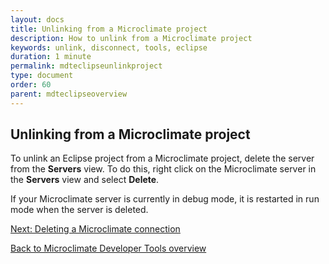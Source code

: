 ```yaml
---
layout: docs
title: Unlinking from a Microclimate project
description: How to unlink from a Microclimate project
keywords: unlink, disconnect, tools, eclipse
duration: 1 minute
permalink: mdteclipseunlinkproject
type: document
order: 60
parent: mdteclipseoverview
---
```


## Unlinking from a Microclimate project

To unlink an Eclipse project from a Microclimate project, delete the server from the **Servers** view. To do this, right click on the Microclimate server in the **Servers** view and select **Delete**.

If your Microclimate server is currently in debug mode, it is restarted in run mode when the server is deleted.

[Next: Deleting a Microclimate connection](mdteclipsedeleteconnection)

[Back to Microclimate Developer Tools overview](mdteclipseoverview)

